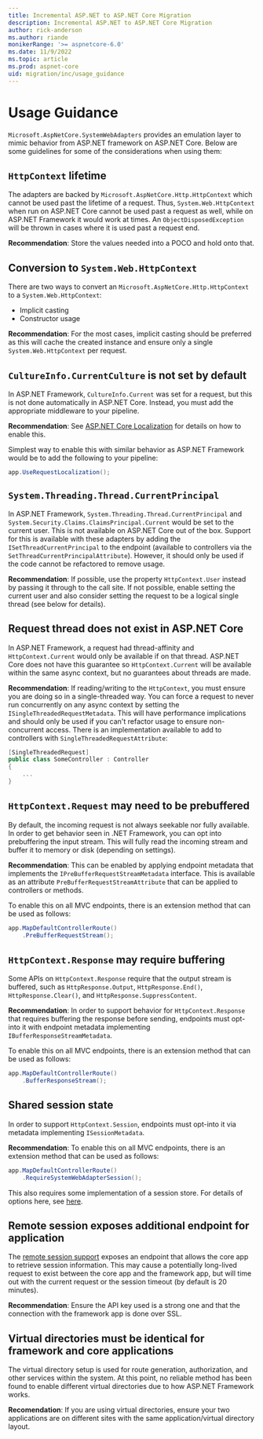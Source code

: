 ```yaml
---
title: Incremental ASP.NET to ASP.NET Core Migration
description: Incremental ASP.NET to ASP.NET Core Migration
author: rick-anderson
ms.author: riande
monikerRange: '>= aspnetcore-6.0'
ms.date: 11/9/2022
ms.topic: article
ms.prod: aspnet-core
uid: migration/inc/usage_guidance
---
```


# Usage Guidance

`Microsoft.AspNetCore.SystemWebAdapters` provides an emulation layer to mimic behavior from ASP.NET framework on ASP.NET Core. Below are some guidelines for some of the considerations when using them:

## `HttpContext` lifetime

The adapters are backed by `Microsoft.AspNetCore.Http.HttpContext` which cannot be used past the lifetime of a request. Thus, `System.Web.HttpContext` when run on ASP.NET Core cannot be used past a request as well, while on ASP.NET Framework it would work at times. An `ObjectDisposedException` will be thrown in cases where it is used past a request end.

**Recommendation**: Store the values needed into a POCO and hold onto that.

## Conversion to `System.Web.HttpContext`

There are two ways to convert an `Microsoft.AspNetCore.Http.HttpContext` to a `System.Web.HttpContext`:

- Implicit casting
- Constructor usage

**Recommendation**: For the most cases, implicit casting should be preferred as this will cache the created instance and ensure only a single `System.Web.HttpContext` per request.

## `CultureInfo.CurrentCulture` is not set by default

In ASP.NET Framework, `CultureInfo.Current` was set for a request, but this is not done automatically in ASP.NET Core. Instead, you must add the appropriate middleware to your pipeline.

**Recommendation**: See [ASP.NET Core Localization](https://docs.microsoft.com/aspnet/core/fundamentals/localization#localization-middleware) for details on how to enable this.

Simplest way to enable this with similar behavior as ASP.NET Framework would be to add the following to your pipeline:

```csharp
app.UseRequestLocalization();
```

## `System.Threading.Thread.CurrentPrincipal`

In ASP.NET Framework, `System.Threading.Thread.CurrentPrincipal` and `System.Security.Claims.ClaimsPrincipal.Current` would be set to the current user. This is not available on ASP.NET Core out of the box. Support for this is available with these adapters by adding the `ISetThreadCurrentPrincipal` to the endpoint (available to controllers via the `SetThreadCurrentPrincipalAttribute`). However, it should only be used if the code cannot be refactored to remove usage.

**Recommendation**: If possible, use the property `HttpContext.User` instead by passing it through to the call site. If not possible, enable setting the current user and also consider setting the request to be a logical single thread (see below for details).

## Request thread does not exist in ASP.NET Core

In ASP.NET Framework, a request had thread-affinity and `HttpContext.Current` would only be available if on that thread. ASP.NET Core does not have this guarantee so `HttpContext.Current` will be available within the same async context, but no guarantees about threads are made.

**Recommendation**: If reading/writing to the `HttpContext`, you must ensure you are doing so in a single-threaded way. You can force a request to never run concurrently on any async context by setting the `ISingleThreadedRequestMetadata`. This will have performance implications and should only be used if you can't refactor usage to ensure non-concurrent access. There is an implementation available to add to controllers with `SingleThreadedRequestAttribute`:


```csharp
[SingleThreadedRequest]
public class SomeController : Controller
{
    ...
} 
```

## `HttpContext.Request` may need to be prebuffered

By default, the incoming request is not always seekable nor fully available. In order to get behavior seen in .NET Framework, you can opt into prebuffering the input stream. This will fully read the incoming stream and buffer it to memory or disk (depending on settings). 

**Recommendation**: This can be enabled by applying endpoint metadata that implements the `IPreBufferRequestStreamMetadata` interface. This is available as an attribute `PreBufferRequestStreamAttribute` that can be applied to controllers or methods.

To enable this on all MVC endpoints, there is an extension method that can be used as follows:

```cs
app.MapDefaultControllerRoute()
    .PreBufferRequestStream();
```

## `HttpContext.Response` may require buffering

Some APIs on `HttpContext.Response` require that the output stream is buffered, such as `HttpResponse.Output`, `HttpResponse.End()`, `HttpResponse.Clear()`, and `HttpResponse.SuppressContent`.

**Recommendation**: In order to support behavior for `HttpContext.Response` that requires buffering the response before sending, endpoints must opt-into it with endpoint metadata implementing `IBufferResponseStreamMetadata`.

To enable this on all MVC endpoints, there is an extension method that can be used as follows:

```cs
app.MapDefaultControllerRoute()
    .BufferResponseStream();
```

## Shared session state

In order to support `HttpContext.Session`, endpoints must opt-into it via metadata implementing `ISessionMetadata`.

**Recommendation**: To enable this on all MVC endpoints, there is an extension method that can be used as follows:

```cs
app.MapDefaultControllerRoute()
    .RequireSystemWebAdapterSession();
```

This also requires some implementation of a session store. For details of options here, see [here](./session-state/session.md).

## Remote session exposes additional endpoint for application

The [remote session support](session-state/remote-session.md) exposes an endpoint that allows the core app to retrieve session information. This may cause a potentially long-lived request to exist between the core app and the framework app, but will time out with the current request or the session timeout (by default is 20 minutes).

**Recommendation**: Ensure the API key used is a strong one and that the connection with the framework app is done over SSL.

## Virtual directories must be identical for framework and core applications

The virtual directory setup is used for route generation, authorization, and other services within the system. At this point, no reliable method has been found to enable different virtual directories due to how ASP.NET Framework works.

**Recomendation**: If you are using virtual directories, ensure your two applications are on different sites with the same application/virtual directory layout.
